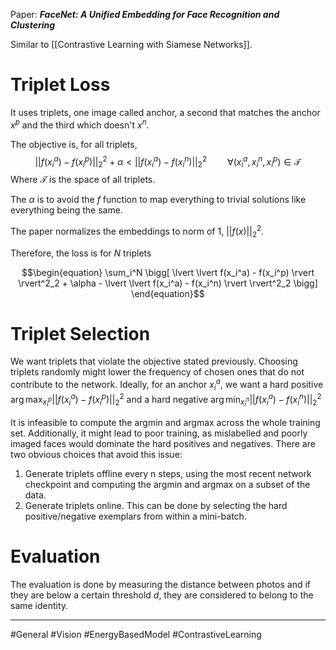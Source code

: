 Paper: ***FaceNet: A Unified Embedding for Face Recognition and Clustering***

Similar to [[Contrastive Learning with Siamese Networks]].

# Triplet Loss
It uses triplets, one image called anchor, a second that matches the anchor $x^p$ and the third which doesn't $x^n$.

The objective is, for all triplets,
$$\begin{equation}
\lvert \lvert f(x_i^a) - f(x_i^p) \rvert \rvert^2_2 + \alpha < \lvert \lvert f(x_i^a) - f(x_i^n) \rvert \rvert^2_2
\end{equation} \quad \quad \forall (x_i^a,x_i^n, x_i^p) \in \mathcal{T}$$ 
Where $\mathcal{T}$ is the space of all triplets.

The  $\alpha$ is to avoid the $f$ function to map everything to trivial solutions like everything being the same.

The paper normalizes the embeddings to norm of 1, $\lvert \lvert f(x) \rvert \rvert^2_2$.

Therefore, the loss is for $N$ triplets

$$\begin{equation}
\sum_i^N \bigg[
\lvert \lvert f(x_i^a) - f(x_i^p) \rvert \rvert^2_2 + \alpha - \lvert \lvert f(x_i^a) - f(x_i^n) \rvert \rvert^2_2 \bigg]
\end{equation}$$


# Triplet Selection
We want triplets that violate the objective stated previously. Choosing triplets randomly might lower the frequency of chosen ones that do not contribute to the network. 
Ideally, for an anchor $x_i^a$, we want a hard positive $\arg \max_{x_i^p} \lvert \lvert f(x_i^a) - f(x_i^p) \rvert \rvert^2_2$ and a hard negative $\arg \min_{x_i^n} \lvert \lvert f(x_i^a) - f(x_i^n) \rvert \rvert^2_2$

It is infeasible to compute the argmin and argmax across the whole training set. Additionally, it might lead to poor training, as mislabelled and poorly imaged faces would dominate the hard positives and negatives. There are two obvious choices that avoid this issue:
1. Generate triplets offline every n steps, using the most recent network checkpoint and computing the argmin and argmax on a subset of the data.
2. Generate triplets online. This can be done by selecting the hard positive/negative exemplars from within a mini-batch.

# Evaluation
The evaluation is done by measuring the distance between photos and if they are below a certain threshold $d$, they are considered to belong to the same identity.

___
#General #Vision #EnergyBasedModel #ContrastiveLearning 
